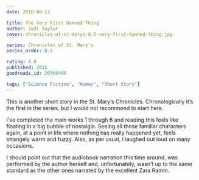 ```yaml
---
date: 2016-09-13

title: The Very First Damned Thing
author: Jodi Taylor
cover: chronicles-of-st-marys-0.5-very-first-damned-thing.jpg

series: Chronicles of St. Mary's
series_order: 0.5

rating: 4.0
published: 2015
goodreads_id: 26308468

tags: ["Science Fiction", "Humor", "Short Story"]
---
```


This is another short story in the St. Mary’s Chronicles. Chronologically it’s the first in the series, but I would not recommend to start here.

<!--more-->

I’ve completed the main works 1 through 6 and reading this feels like floating in a big bubble of nostalgia. Seeing all those familiar characters again, at a point in life where nothing has really happened yet, feels strangely warm and fuzzy. Also, as per usual, I laughed out loud on many occasions.

I should point out that the audiobook narration this time around, was performed by the author herself and, unfortunately, wasn’t up to the same standard as the other ones narrated by the excellent Zara Ramm.
